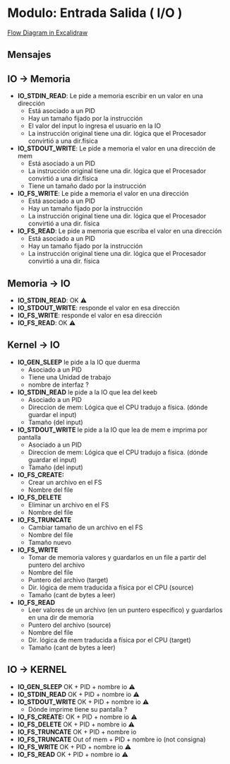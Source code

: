 # Modulo: Entrada Salida ( I/O )

[Flow Diagram in Excalidraw](https://excalidraw.com/#json=r9xG1lKfU4dnrZEWhSt3j,WqC8wAliYNPyGstIXp13Iw)

## Mensajes


## IO → Memoria

- **IO_STDIN_READ**: Le pide a memoria escribir en un valor en una dirección
	- Está asociado a un PID
	- Hay un tamaño fijado por la instrucción
	- El valor del input lo ingresa el usuario en la IO
	- La instrucción original tiene una dir. lógica que el Procesador convirtió a una dir.física
- **IO_STDOUT_WRITE**: Le pide a  memoria el valor en una dirección de mem
	- Está asociado a un PID
	- La instrucción original tiene una dir. lógica que el Procesador convirtió a una dir.física
	- Tiene un tamaño dado por la instrucción
- **IO_FS_WRITE**: Le pide a memoria el valor en una dirección
	- Está asociado a un PID
	- Hay un tamaño fijado por la instrucción
	- La instrucción original tiene una dir. lógica que el Procesador convirtió a una dir. física
- **IO_FS_READ**: Le pide a memoria que escriba el valor en una dirección
	- Está asociado a un PID
	- Hay un tamaño fijado por la instrucción
	- La instrucción original tiene una dir. lógica que el Procesador convirtió a una dir. física

## Memoria → IO

- **IO_STDIN_READ**: OK ⚠️
- **IO_STDOUT_WRITE**: responde el valor en esa dirección
- **IO_FS_WRITE**: responde el valor en esa dirección
- **IO_FS_READ**: OK ⚠️

## Kernel → IO

- **IO_GEN_SLEEP** le pide a la IO que duerma
	- Asociado a un PID
	- Tiene una Unidad de trabajo
	- nombre de interfaz ? 
- **IO_STDIN_READ** le pide a la IO que lea del keeb
	- Asociado a un PID
	- Direccion de mem: Lógica que el CPU tradujo a física. (dónde guardar el input)
	- Tamaño (del input)
- **IO_STDOUT_WRITE** le pide a la IO que lea de mem e imprima por pantalla
	- Asociado a un PID
	- Direccion de mem: Lógica que el CPU tradujo a física. (dónde guardar el input)
	- Tamaño (del input)
- **IO_FS_CREATE:**
	- Crear un archivo en el FS
	- Nombre del file
- **IO_FS_DELETE**
	- Eliminar un archivo en el FS
	- Nombre del file
- **IO_FS_TRUNCATE**
	- Cambiar tamaño de un archivo en el FS
	- Nombre del file
	- Tamaño nuevo
- **IO_FS_WRITE**
	- Tomar de memoria valores y guardarlos en un file a partir del puntero del archivo
	- Nombre del file
	- Puntero del archivo (target)
	- Dir. lógica de mem traducida a física por el CPU (source)
	- Tamaño (cant de bytes a leer)
- **IO_FS_READ**
	- Leer valores de un archivo (en un puntero específico) y guardarlos en una dir de memoria
	- Puntero del archivo (source)
	- Nombre del file
	- Dir. lógica de mem traducida a física por el CPU (target)
	- Tamaño (cant de bytes a leer)

## IO → KERNEL

- **IO_GEN_SLEEP** OK + PID + nombre io ⚠️
- **IO_STDIN_READ** OK + PID + nombre io ⚠️
- **IO_STDOUT_WRITE** OK + PID + nombre io ⚠️
	- Dónde imprime tiene su pantalla ? 
- **IO_FS_CREATE:** OK + PID + nombre io ⚠️
- **IO_FS_DELETE** OK + PID + nombre io ⚠️
- **IO_FS_TRUNCATE** OK + PID + nombre io
- **IO_FS_TRUNCATE** Out of mem + PID + nombre io (not consigna)
- **IO_FS_WRITE** OK + PID + nombre io ⚠️
- **IO_FS_READ** OK + PID + nombre io ⚠️
